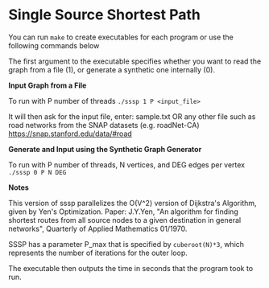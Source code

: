 Single Source Shortest Path
===========================

You can run ```make``` to create executables for each program or use the following commands below

The first argument to the executable specifies whether you want to read the graph from a file (1), or generate a synthetic one internally (0).

**Input Graph from a File**

To run with P number of threads
  ```./sssp 1 P <input_file>```
  
  It will then ask for the input file, enter:
  sample.txt
  OR any other file such as road networks from the SNAP datasets (e.g. roadNet-CA)
  https://snap.stanford.edu/data/#road

**Generate and Input using the Synthetic Graph Generator**

To run with P number of threads, N vertices, and DEG edges per vertex
  ```./sssp 0 P N DEG```

**Notes**

This version of sssp parallelizes the O(V^2) version of Dijkstra's Algorithm, given by Yen's Optimization.
Paper: J.Y.Yen, "An algorithm for finding shortest routes from all source nodes to a given destination in general networks", Quarterly of Applied Mathematics 01/1970.

SSSP has a parameter P_max that is specified by ```cuberoot(N)*3```, which represents the number of iterations for the outer loop.

The executable then outputs the time in seconds that the program took to run.
